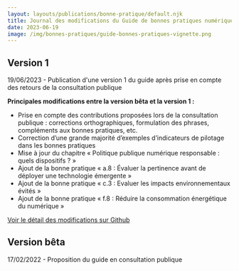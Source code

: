 ```yaml
---
layout: layouts/publications/bonne-pratique/default.njk
title: Journal des modifications du Guide de bonnes pratiques numérique responsable 
date: 2023-06-19
image: /img/bonnes-pratiques/guide-bonnes-pratiques-vignette.png
---
```


## Version 1

19/06/2023 - Publication d'une version 1 du guide après prise en compte des retours de la consultation publique

**Principales modifications entre la version bêta et la version 1 :**

-	Prise en compte des contributions proposées lors de la consultation publique : corrections orthographiques, formulation des phrases, compléments aux bonnes pratiques, etc.
-	Correction d’une grande majorité d’exemples d’indicateurs de pilotage dans les bonnes pratiques
-	Mise à jour du chapitre « Politique publique numérique responsable : quels dispositifs ? »
-	Ajout de la bonne pratique « a.8 : Évaluer la pertinence avant de déployer une technologie émergente »
-	Ajout de la bonne pratique « c.3 : Evaluer les impacts environnementaux évités »
-	Ajout de la bonne pratique « f.8 : Réduire la consommation énergétique du numérique »

[Voir le détail des modifications sur Github](https://github.com/DISIC/MiNumEco/pull/102/files)


## Version bêta

17/02/2022 - Proposition du guide en consultation publique
